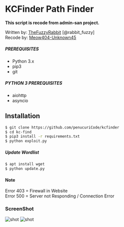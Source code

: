 # KCFinder Path Finder
**This script is recode from admin-san project.**

Written by: [TheFuzzyRabbit](https://github.com/FuzzyRabbit) [@rabbit_fuzzy] <br />
Recode by: [Meow404-Unknown45](https://github.com/penucuriCode)

##### PREREQUISITES
* Python 3.x 
* pip3
* git

##### PYTHON 3 PREREQUISITES
* aiohttp
* asyncio

## Installation
```sh
$ git clone https://github.com/penucuriCode/kcfinder
$ cd kc-find
$ pip3 install -r requirements.txt
$ python exploit.py
```
##### Update Wordlist
```sh
$ apt install wget
$ python update.py
```
#### Note
Error 403 = Firewall in Website <br />
Error 500 = Server not Responding / Connection Error

### ScreenShot
![shot](https://imgur.com/6dqStBX.png)
![shot](hhttps://imgur.com/UgZ3dLf.png)

